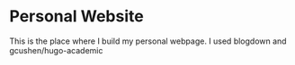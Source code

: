 # Personal Website
This is the place where I build my personal webpage. I used blogdown and gcushen/hugo-academic
